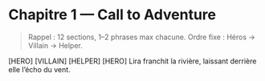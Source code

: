 # Chapitre 1 — Call to Adventure

> Rappel : 12 sections, 1–2 phrases max chacune. Ordre fixe : Héros → Villain → Helper.

[HERO]
[VILLAIN]
[HELPER]
[HERO] Lira franchit la rivière, laissant derrière elle l’écho du vent.
